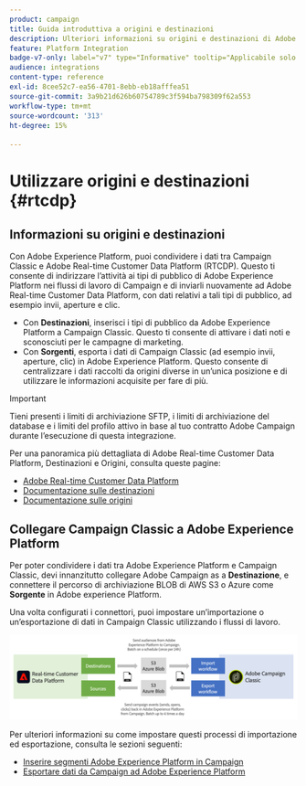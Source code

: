 ```yaml
---
product: campaign
title: Guida introduttiva a origini e destinazioni
description: Ulteriori informazioni su origini e destinazioni di Adobe Experience Platform
feature: Platform Integration
badge-v7-only: label="v7" type="Informative" tooltip="Applicabile solo a Campaign Classic v7"
audience: integrations
content-type: reference
exl-id: 8cee52c7-ea56-4701-8ebb-eb18afffea51
source-git-commit: 3a9b21d626b60754789c3f594ba798309f62a553
workflow-type: tm+mt
source-wordcount: '313'
ht-degree: 15%

---
```


# Utilizzare origini e destinazioni {#rtcdp}



## Informazioni su origini e destinazioni

Con Adobe Experience Platform, puoi condividere i dati tra Campaign Classic e Adobe Real-time Customer Data Platform (RTCDP). Questo ti consente di indirizzare l’attività ai tipi di pubblico di Adobe Experience Platform nei flussi di lavoro di Campaign e di inviarli nuovamente ad Adobe Real-time Customer Data Platform, con dati relativi a tali tipi di pubblico, ad esempio invii, aperture e clic.

* Con **Destinazioni**, inserisci i tipi di pubblico da Adobe Experience Platform a Campaign Classic. Questo ti consente di attivare i dati noti e sconosciuti per le campagne di marketing.
* Con **Sorgenti**, esporta i dati di Campaign Classic (ad esempio invii, aperture, clic) in Adobe Experience Platform. Questo consente di centralizzare i dati raccolti da origini diverse in un’unica posizione e di utilizzare le informazioni acquisite per fare di più.

>[!IMPORTANT]
>
>Tieni presenti i limiti di archiviazione SFTP, i limiti di archiviazione del database e i limiti del profilo attivo in base al tuo contratto Adobe Campaign durante l’esecuzione di questa integrazione.

Per una panoramica più dettagliata di Adobe Real-time Customer Data Platform, Destinazioni e Origini, consulta queste pagine:

* [Adobe Real-time Customer Data Platform](https://experienceleague.adobe.com/docs/experience-platform/rtcdp/overview.html?lang=it)
* [Documentazione sulle destinazioni](https://experienceleague.adobe.com/docs/experience-platform/destinations/home.html?lang=it)
* [Documentazione sulle origini](https://experienceleague.adobe.com/docs/experience-platform/sources/home.html?lang=it)

## Collegare Campaign Classic a Adobe Experience Platform

Per poter condividere i dati tra Adobe Experience Platform e Campaign Classic, devi innanzitutto collegare Adobe Campaign as a **Destinazione**, e connettere il percorso di archiviazione BLOB di AWS S3 o Azure come **Sorgente** in Adobe experience Platform.

Una volta configurati i connettori, puoi impostare un’importazione o un’esportazione di dati in Campaign Classic utilizzando i flussi di lavoro.

![](assets/rtcdp-schema.png)

Per ulteriori informazioni su come impostare questi processi di importazione ed esportazione, consulta le sezioni seguenti:

* [Inserire segmenti Adobe Experience Platform in Campaign](../../integrations/using/ingest-aep-data.md)
* [Esportare dati da Campaign ad Adobe Experience Platform](../../integrations/using/export-campaign-data.md)
